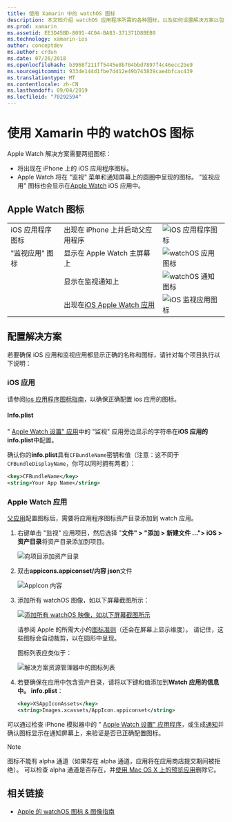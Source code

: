 ```yaml
---
title: 使用 Xamarin 中的 watchOS 图标
description: 本文档介绍 watchOS 应用程序所需的各种图标，以及如何设置解决方案以包含这些图标。
ms.prod: xamarin
ms.assetid: EE3D45BD-8091-4C04-BA83-371371D8BEB9
ms.technology: xamarin-ios
author: conceptdev
ms.author: crdun
ms.date: 07/26/2018
ms.openlocfilehash: b3968f211ff5445e8b704bbd7897f4c46ecc2be9
ms.sourcegitcommit: 933de144d1fbe7d412e49b743839cae4bfcac439
ms.translationtype: MT
ms.contentlocale: zh-CN
ms.lasthandoff: 09/04/2019
ms.locfileid: "70292594"
---
```

# <a name="working-with-watchos-icons-in-xamarin"></a>使用 Xamarin 中的 watchOS 图标

Apple Watch 解决方案需要两组图标：

- 将出现在 iPhone 上的 iOS 应用程序图标。
- Apple Watch 将在 "监视" 菜单和通知屏幕上的圆圈中呈现的图标。 "监视应用" 图标也会显示在[Apple Watch](~/ios/watchos/app-fundamentals/settings.md) iOS 应用中。

## <a name="apple-watch-icons"></a>Apple Watch 图标

| | | |
|-|-|-|
|iOS 应用程序图标|出现在 iPhone 上并启动父应用程序|![iOS 应用程序图标](icons-images/icon-ios.png)|
|"监视应用" 图标|显示在 Apple Watch 主屏幕上|![watchOS 应用图标](icons-images/icon-home.png)|
||显示在监视通知上|![watchOS 通知图标](icons-images/notification-icon.png)|
||出现在[iOS Apple Watch 应用](~/ios/watchos/app-fundamentals/settings.md)|![iOS 监视应用图标](icons-images/watch-app-sml.png)|

## <a name="configuring-your-solution"></a>配置解决方案

若要确保 iOS 应用和监视应用都显示正确的名称和图标，请针对每个项目执行以下说明：

### <a name="ios-app"></a>iOS 应用

请参阅[Ios 应用程序图标指南](~/ios/app-fundamentals/images-icons/app-icons.md)，以确保正确配置 ios 应用的图标。

#### <a name="infoplist"></a>Info.plist

" [Apple Watch 设置" 应用](~/ios/watchos/app-fundamentals/settings.md)中的 "监视" 应用旁边显示的字符串在**iOS 应用的 info.plist**中配置。

确认你的**info.plist**具有`CFBundleName`密钥和值（注意：这不同于`CFBundleDisplayName`，你可以同时拥有两者）：

```xml
<key>CFBundleName</key>
<string>Your App Name</string>
```

### <a name="apple-watch-app"></a>Apple Watch 应用

[父应用](~/ios/watchos/app-fundamentals/parent-app.md)配置图标后，需要将应用程序图标资产目录添加到 watch 应用。

1. 右键单击 "监视" 应用项目，然后选择 "**文件" > "添加 > 新建文件 ..."> iOS > 资产目录**将资产目录添加到项目。

    ![](icons-images/newasset.png "向项目添加资产目录")

2. 双击**appicons.appiconset/内容 json**文件

    ![](icons-images/xcassets-iconset-sml.png "AppIcon 内容")

3. 添加所有 watchOS 图像，如以下屏幕截图所示：

    [![](icons-images/appicons-sml.png "添加所有 watchOS 映像，如以下屏幕截图所示")](icons-images/appicons.png#lightbox)

    请参阅 Apple 的所需大小的[图标准则](https://developer.apple.com/design/human-interface-guidelines/watchos/icons-and-images/menu-icons/)（还会在屏幕上显示维度）。 请记住，这些图标会自动裁剪，以在圆形中呈现。

    图标列表应类似于：

    ![](icons-images/xcassets-complete-sml.png "解决方案资源管理器中的图标列表")

4. 若要确保在应用中包含资产目录，请将以下键和值添加到**Watch 应用的信息中。 info.plist**：

    ```xml
    <key>XSAppIconAssets</key>
    <string>Images.xcassets/AppIcon.appiconset</string>
    ```

可以通过检查 iPhone 模拟器中的 " [Apple Watch 设置" 应用程序](~/ios/watchos/app-fundamentals/settings.md)，或生成[通知](~/ios/watchos/platform/notifications.md)并确认图标显示在通知屏幕上，来验证是否已正确配置图标。

> [!NOTE]
> 图标不能有 alpha 通道（如果存在 alpha 通道，应用将在应用商店提交期间被拒绝）。 可以检查 alpha 通道是否存在，并[使用 Mac OS X 上的预览应用](~/ios/watchos/troubleshooting.md#noalpha)删除它。


## <a name="related-links"></a>相关链接

- [Apple 的 watchOS 图标 & 图像指南](https://developer.apple.com/design/human-interface-guidelines/watchos/icons-and-images/)

